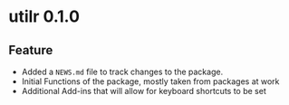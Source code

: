 # utilr 0.1.0

## Feature

- Added a `NEWS.md` file to track changes to the package.
- Initial Functions of the package, mostly taken from packages at work
- Additional Add-ins that will allow for keyboard shortcuts to be set
